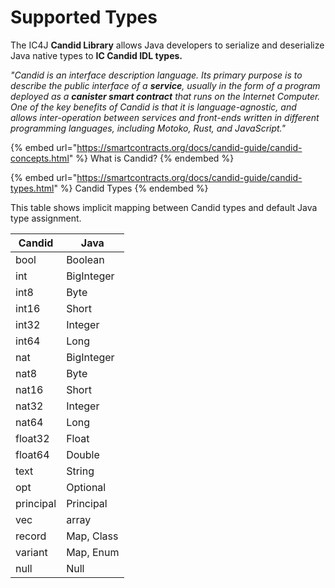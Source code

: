 # Supported Types

The IC4J **Candid Library** allows Java developers to serialize and deserialize Java native types to **IC Candid IDL types.**

_"Candid is an interface description language. Its primary purpose is to describe the public interface of a **service**, usually in the form of a program deployed as a **canister smart contract** that runs on the Internet Computer. One of the key benefits of Candid is that it is language-agnostic, and allows inter-operation between services and front-ends written in different programming languages, including Motoko, Rust, and JavaScript."_

{% embed url="https://smartcontracts.org/docs/candid-guide/candid-concepts.html" %}
What is Candid?
{% endembed %}

{% embed url="https://smartcontracts.org/docs/candid-guide/candid-types.html" %}
Candid Types
{% endembed %}

This table shows implicit mapping between Candid types and default Java type assignment.

| Candid    | Java       |
| --------- | ---------- |
| bool      | Boolean    |
| int       | BigInteger |
| int8      | Byte       |
| int16     | Short      |
| int32     | Integer    |
| int64     | Long       |
| nat       | BigInteger |
| nat8      | Byte       |
| nat16     | Short      |
| nat32     | Integer    |
| nat64     | Long       |
| float32   | Float      |
| float64   | Double     |
| text      | String     |
| opt       | Optional   |
| principal | Principal  |
| vec       | array      |
| record    | Map, Class |
| variant   | Map, Enum  |
| null      | Null       |
